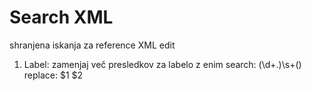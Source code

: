 # Search XML

shranjena iskanja za reference XML edit

1. Label: zamenjaj več presledkov za labelo z enim
search: (<label>\d+\.)\s+(</label>)
replace: $1 $2

